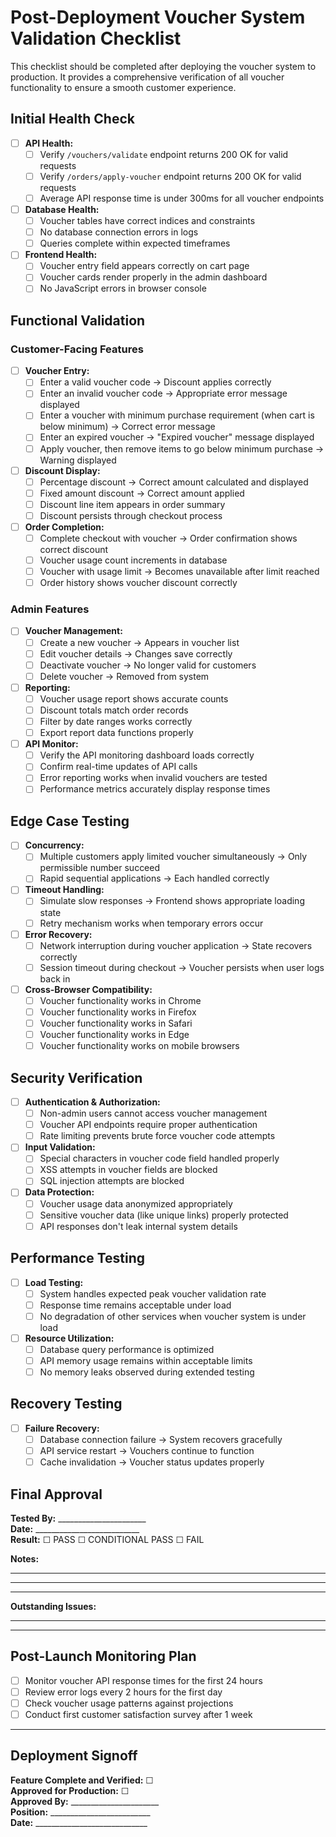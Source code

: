 # Post-Deployment Voucher System Validation Checklist

This checklist should be completed after deploying the voucher system to production. It provides a comprehensive verification of all voucher functionality to ensure a smooth customer experience.

## Initial Health Check

- [ ] **API Health:**
  - [ ] Verify `/vouchers/validate` endpoint returns 200 OK for valid requests
  - [ ] Verify `/orders/apply-voucher` endpoint returns 200 OK for valid requests
  - [ ] Average API response time is under 300ms for all voucher endpoints

- [ ] **Database Health:**
  - [ ] Voucher tables have correct indices and constraints
  - [ ] No database connection errors in logs
  - [ ] Queries complete within expected timeframes

- [ ] **Frontend Health:**
  - [ ] Voucher entry field appears correctly on cart page
  - [ ] Voucher cards render properly in the admin dashboard
  - [ ] No JavaScript errors in browser console

## Functional Validation

### Customer-Facing Features

- [ ] **Voucher Entry:**
  - [ ] Enter a valid voucher code → Discount applies correctly
  - [ ] Enter an invalid voucher code → Appropriate error message displayed
  - [ ] Enter a voucher with minimum purchase requirement (when cart is below minimum) → Correct error message
  - [ ] Enter an expired voucher → "Expired voucher" message displayed
  - [ ] Apply voucher, then remove items to go below minimum purchase → Warning displayed

- [ ] **Discount Display:**
  - [ ] Percentage discount → Correct amount calculated and displayed
  - [ ] Fixed amount discount → Correct amount applied
  - [ ] Discount line item appears in order summary
  - [ ] Discount persists through checkout process

- [ ] **Order Completion:**
  - [ ] Complete checkout with voucher → Order confirmation shows correct discount
  - [ ] Voucher usage count increments in database
  - [ ] Voucher with usage limit → Becomes unavailable after limit reached
  - [ ] Order history shows voucher discount correctly

### Admin Features

- [ ] **Voucher Management:**
  - [ ] Create a new voucher → Appears in voucher list
  - [ ] Edit voucher details → Changes save correctly
  - [ ] Deactivate voucher → No longer valid for customers
  - [ ] Delete voucher → Removed from system

- [ ] **Reporting:**
  - [ ] Voucher usage report shows accurate counts
  - [ ] Discount totals match order records
  - [ ] Filter by date ranges works correctly
  - [ ] Export report data functions properly

- [ ] **API Monitor:**
  - [ ] Verify the API monitoring dashboard loads correctly
  - [ ] Confirm real-time updates of API calls
  - [ ] Error reporting works when invalid vouchers are tested
  - [ ] Performance metrics accurately display response times

## Edge Case Testing

- [ ] **Concurrency:**
  - [ ] Multiple customers apply limited voucher simultaneously → Only permissible number succeed
  - [ ] Rapid sequential applications → Each handled correctly

- [ ] **Timeout Handling:**
  - [ ] Simulate slow responses → Frontend shows appropriate loading state
  - [ ] Retry mechanism works when temporary errors occur

- [ ] **Error Recovery:**
  - [ ] Network interruption during voucher application → State recovers correctly
  - [ ] Session timeout during checkout → Voucher persists when user logs back in

- [ ] **Cross-Browser Compatibility:**
  - [ ] Voucher functionality works in Chrome
  - [ ] Voucher functionality works in Firefox
  - [ ] Voucher functionality works in Safari
  - [ ] Voucher functionality works in Edge
  - [ ] Voucher functionality works on mobile browsers

## Security Verification

- [ ] **Authentication & Authorization:**
  - [ ] Non-admin users cannot access voucher management
  - [ ] Voucher API endpoints require proper authentication
  - [ ] Rate limiting prevents brute force voucher code attempts

- [ ] **Input Validation:**
  - [ ] Special characters in voucher code field handled properly
  - [ ] XSS attempts in voucher fields are blocked
  - [ ] SQL injection attempts are blocked

- [ ] **Data Protection:**
  - [ ] Voucher usage data anonymized appropriately
  - [ ] Sensitive voucher data (like unique links) properly protected
  - [ ] API responses don't leak internal system details

## Performance Testing

- [ ] **Load Testing:**
  - [ ] System handles expected peak voucher validation rate
  - [ ] Response time remains acceptable under load
  - [ ] No degradation of other services when voucher system is under load

- [ ] **Resource Utilization:**
  - [ ] Database query performance is optimized
  - [ ] API memory usage remains within acceptable limits
  - [ ] No memory leaks observed during extended testing

## Recovery Testing

- [ ] **Failure Recovery:**
  - [ ] Database connection failure → System recovers gracefully
  - [ ] API service restart → Vouchers continue to function
  - [ ] Cache invalidation → Voucher status updates properly

## Final Approval

**Tested By:** ______________________  
**Date:** __________________________  
**Result:** ☐ PASS  ☐ CONDITIONAL PASS  ☐ FAIL

**Notes:**  
_________________________________________________________________  
_________________________________________________________________  
_________________________________________________________________  

**Outstanding Issues:**  
_________________________________________________________________  
_________________________________________________________________  

## Post-Launch Monitoring Plan

- [ ] Monitor voucher API response times for the first 24 hours
- [ ] Review error logs every 2 hours for the first day
- [ ] Check voucher usage patterns against projections
- [ ] Conduct first customer satisfaction survey after 1 week

---

## Deployment Signoff

**Feature Complete and Verified:** ☐  
**Approved for Production:** ☐  
**Approved By:** ______________________  
**Position:** _________________________  
**Date:** ____________________________
